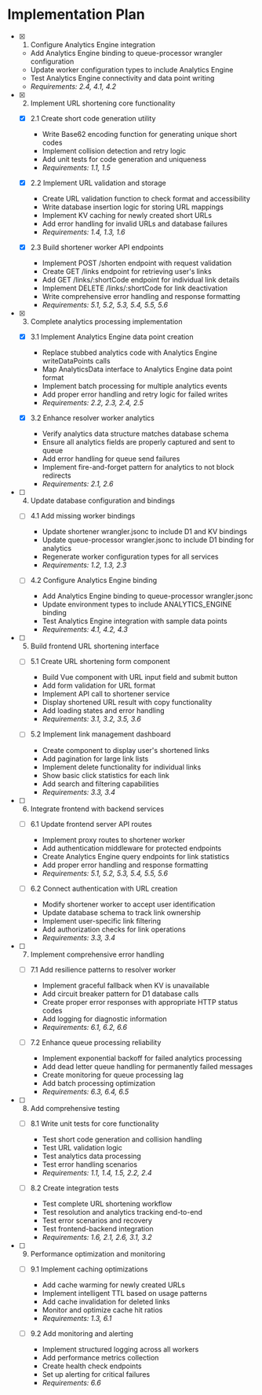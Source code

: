 # Implementation Plan

- [x] 1. Configure Analytics Engine integration
  - Add Analytics Engine binding to queue-processor wrangler configuration
  - Update worker configuration types to include Analytics Engine
  - Test Analytics Engine connectivity and data point writing
  - _Requirements: 2.4, 4.1, 4.2_

- [x] 2. Implement URL shortening core functionality
  - [x] 2.1 Create short code generation utility
    - Write Base62 encoding function for generating unique short codes
    - Implement collision detection and retry logic
    - Add unit tests for code generation and uniqueness
    - _Requirements: 1.1, 1.5_

  - [x] 2.2 Implement URL validation and storage
    - Create URL validation function to check format and accessibility
    - Write database insertion logic for storing URL mappings
    - Implement KV caching for newly created short URLs
    - Add error handling for invalid URLs and database failures
    - _Requirements: 1.4, 1.3, 1.6_

  - [x] 2.3 Build shortener worker API endpoints
    - Implement POST /shorten endpoint with request validation
    - Create GET /links endpoint for retrieving user's links
    - Add GET /links/:shortCode endpoint for individual link details
    - Implement DELETE /links/:shortCode for link deactivation
    - Write comprehensive error handling and response formatting
    - _Requirements: 5.1, 5.2, 5.3, 5.4, 5.5, 5.6_

- [x] 3. Complete analytics processing implementation
  - [x] 3.1 Implement Analytics Engine data point creation
    - Replace stubbed analytics code with Analytics Engine writeDataPoints calls
    - Map AnalyticsData interface to Analytics Engine data point format
    - Implement batch processing for multiple analytics events
    - Add proper error handling and retry logic for failed writes
    - _Requirements: 2.2, 2.3, 2.4, 2.5_

  - [x] 3.2 Enhance resolver worker analytics
    - Verify analytics data structure matches database schema
    - Ensure all analytics fields are properly captured and sent to queue
    - Add error handling for queue send failures
    - Implement fire-and-forget pattern for analytics to not block redirects
    - _Requirements: 2.1, 2.6_

- [ ] 4. Update database configuration and bindings
  - [ ] 4.1 Add missing worker bindings
    - Update shortener wrangler.jsonc to include D1 and KV bindings
    - Update queue-processor wrangler.jsonc to include D1 binding for analytics
    - Regenerate worker configuration types for all services
    - _Requirements: 1.2, 1.3, 2.3_

  - [ ] 4.2 Configure Analytics Engine binding
    - Add Analytics Engine binding to queue-processor wrangler.jsonc
    - Update environment types to include ANALYTICS_ENGINE binding
    - Test Analytics Engine integration with sample data points
    - _Requirements: 4.1, 4.2, 4.3_

- [ ] 5. Build frontend URL shortening interface
  - [ ] 5.1 Create URL shortening form component
    - Build Vue component with URL input field and submit button
    - Add form validation for URL format
    - Implement API call to shortener service
    - Display shortened URL result with copy functionality
    - Add loading states and error handling
    - _Requirements: 3.1, 3.2, 3.5, 3.6_

  - [ ] 5.2 Implement link management dashboard
    - Create component to display user's shortened links
    - Add pagination for large link lists
    - Implement delete functionality for individual links
    - Show basic click statistics for each link
    - Add search and filtering capabilities
    - _Requirements: 3.3, 3.4_

- [ ] 6. Integrate frontend with backend services
  - [ ] 6.1 Update frontend server API routes
    - Implement proxy routes to shortener worker
    - Add authentication middleware for protected endpoints
    - Create Analytics Engine query endpoints for link statistics
    - Add proper error handling and response formatting
    - _Requirements: 5.1, 5.2, 5.3, 5.4, 5.5, 5.6_

  - [ ] 6.2 Connect authentication with URL creation
    - Modify shortener worker to accept user identification
    - Update database schema to track link ownership
    - Implement user-specific link filtering
    - Add authorization checks for link operations
    - _Requirements: 3.3, 3.4_

- [ ] 7. Implement comprehensive error handling
  - [ ] 7.1 Add resilience patterns to resolver worker
    - Implement graceful fallback when KV is unavailable
    - Add circuit breaker pattern for D1 database calls
    - Create proper error responses with appropriate HTTP status codes
    - Add logging for diagnostic information
    - _Requirements: 6.1, 6.2, 6.6_

  - [ ] 7.2 Enhance queue processing reliability
    - Implement exponential backoff for failed analytics processing
    - Add dead letter queue handling for permanently failed messages
    - Create monitoring for queue processing lag
    - Add batch processing optimization
    - _Requirements: 6.3, 6.4, 6.5_

- [ ] 8. Add comprehensive testing
  - [ ] 8.1 Write unit tests for core functionality
    - Test short code generation and collision handling
    - Test URL validation logic
    - Test analytics data processing
    - Test error handling scenarios
    - _Requirements: 1.1, 1.4, 1.5, 2.2, 2.4_

  - [ ] 8.2 Create integration tests
    - Test complete URL shortening workflow
    - Test resolution and analytics tracking end-to-end
    - Test error scenarios and recovery
    - Test frontend-backend integration
    - _Requirements: 1.6, 2.1, 2.6, 3.1, 3.2_

- [ ] 9. Performance optimization and monitoring
  - [ ] 9.1 Implement caching optimizations
    - Add cache warming for newly created URLs
    - Implement intelligent TTL based on usage patterns
    - Add cache invalidation for deleted links
    - Monitor and optimize cache hit ratios
    - _Requirements: 1.3, 6.1_

  - [ ] 9.2 Add monitoring and alerting
    - Implement structured logging across all workers
    - Add performance metrics collection
    - Create health check endpoints
    - Set up alerting for critical failures
    - _Requirements: 6.6_